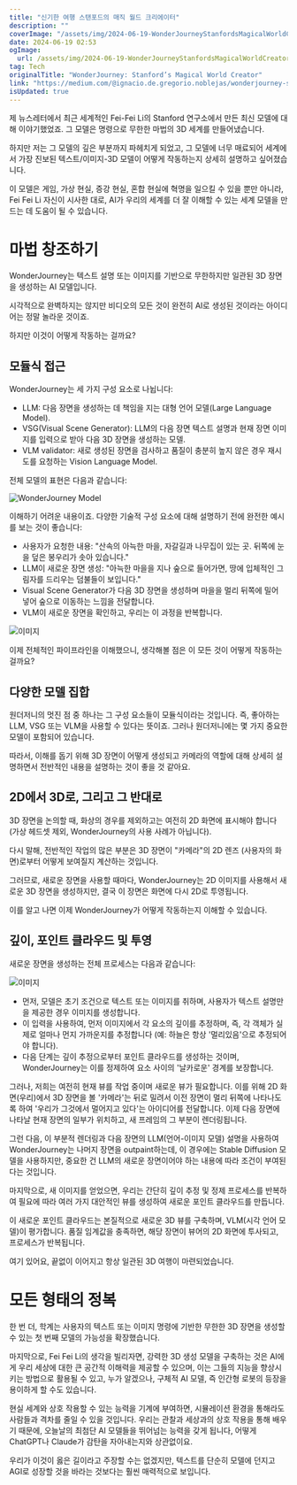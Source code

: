 ```yaml
---
title: "신기한 여행 스탠포드의 매직 월드 크리에이터"
description: ""
coverImage: "/assets/img/2024-06-19-WonderJourneyStanfordsMagicalWorldCreator_0.png"
date: 2024-06-19 02:53
ogImage:
  url: /assets/img/2024-06-19-WonderJourneyStanfordsMagicalWorldCreator_0.png
tag: Tech
originalTitle: "WonderJourney: Stanford’s Magical World Creator"
link: "https://medium.com/@ignacio.de.gregorio.noblejas/wonderjourney-stanfords-magical-world-creator-599b49e92add"
isUpdated: true
---
```


제 뉴스레터에서 최근 세계적인 Fei-Fei Li의 Stanford 연구소에서 만든 최신 모델에 대해 이야기했었죠. 그 모델은 명령으로 무한한 마법의 3D 세계를 만들어냈습니다.

하지만 저는 그 모델의 깊은 부분까지 파헤치게 되었고, 그 모델에 너무 매료되어 세계에서 가장 진보된 텍스트/이미지-3D 모델이 어떻게 작동하는지 상세히 설명하고 싶어졌습니다.

이 모델은 게임, 가상 현실, 증강 현실, 혼합 현실에 혁명을 일으킬 수 있을 뿐만 아니라, Fei Fei Li 자신이 시사한 대로, AI가 우리의 세계를 더 잘 이해할 수 있는 세계 모델을 만드는 데 도움이 될 수 있습니다.

# 마법 창조하기

<!-- cozy-coder - 수평 -->

<ins class="adsbygoogle"
     style="display:block"
     data-ad-client="ca-pub-4877378276818686"
     data-ad-slot="1107185301"
     data-ad-format="auto"
     data-full-width-responsive="true"></ins>

<script>
     (adsbygoogle = window.adsbygoogle || []).push({});
</script>

WonderJourney는 텍스트 설명 또는 이미지를 기반으로 무한하지만 일관된 3D 장면을 생성하는 AI 모델입니다.

시각적으로 완벽하지는 않지만 비디오의 모든 것이 완전히 AI로 생성된 것이라는 아이디어는 정말 놀라운 것이죠.

하지만 이것이 어떻게 작동하는 걸까요?

## 모듈식 접근

<!-- cozy-coder - 수평 -->

<ins class="adsbygoogle"
     style="display:block"
     data-ad-client="ca-pub-4877378276818686"
     data-ad-slot="1107185301"
     data-ad-format="auto"
     data-full-width-responsive="true"></ins>

<script>
     (adsbygoogle = window.adsbygoogle || []).push({});
</script>

WonderJourney는 세 가지 구성 요소로 나뉩니다:

- LLM: 다음 장면을 생성하는 데 책임을 지는 대형 언어 모델(Large Language Model).
- VSG(Visual Scene Generator): LLM의 다음 장면 텍스트 설명과 현재 장면 이미지를 입력으로 받아 다음 3D 장면을 생성하는 모델.
- VLM validator: 새로 생성된 장면을 검사하고 품질이 충분히 높지 않은 경우 재시도를 요청하는 Vision Language Model.

전체 모델의 표현은 다음과 같습니다:

![WonderJourney Model](/assets/img/2024-06-19-WonderJourneyStanfordsMagicalWorldCreator_0.png)

<!-- cozy-coder - 수평 -->

<ins class="adsbygoogle"
     style="display:block"
     data-ad-client="ca-pub-4877378276818686"
     data-ad-slot="1107185301"
     data-ad-format="auto"
     data-full-width-responsive="true"></ins>

<script>
     (adsbygoogle = window.adsbygoogle || []).push({});
</script>

이해하기 어려운 내용이죠. 다양한 기술적 구성 요소에 대해 설명하기 전에 완전한 예시를 보는 것이 좋습니다:

- 사용자가 요청한 내용: "산속의 아늑한 마을, 자갈길과 나무집이 있는 곳. 뒤쪽에 눈을 덮은 봉우리가 솟아 있습니다."
- LLM이 새로운 장면 생성: "아늑한 마을을 지나 숲으로 들어가면, 땅에 입체적인 그림자를 드리우는 덤불들이 보입니다."
- Visual Scene Generator가 다음 3D 장면을 생성하며 마을을 멀리 뒤쪽에 밀어 넣어 숲으로 이동하는 느낌을 전달합니다.
- VLM이 새로운 장면을 확인하고, 우리는 이 과정을 반복합니다.

![이미지](/assets/img/2024-06-19-WonderJourneyStanfordsMagicalWorldCreator_1.png)

이제 전체적인 파이프라인을 이해했으니, 생각해볼 점은 이 모든 것이 어떻게 작동하는 걸까요?

<!-- cozy-coder - 수평 -->

<ins class="adsbygoogle"
     style="display:block"
     data-ad-client="ca-pub-4877378276818686"
     data-ad-slot="1107185301"
     data-ad-format="auto"
     data-full-width-responsive="true"></ins>

<script>
     (adsbygoogle = window.adsbygoogle || []).push({});
</script>

## 다양한 모델 집합

원더저니의 멋진 점 중 하나는 그 구성 요소들이 모듈식이라는 것입니다. 즉, 좋아하는 LLM, VSG 또는 VLM을 사용할 수 있다는 뜻이죠. 그러나 원더저니에는 몇 가지 중요한 모델이 포함되어 있습니다.

따라서, 이해를 돕기 위해 3D 장면이 어떻게 생성되고 카메라의 역할에 대해 상세히 설명하면서 전반적인 내용을 설명하는 것이 좋을 것 같아요.

## 2D에서 3D로, 그리고 그 반대로

<!-- cozy-coder - 수평 -->

<ins class="adsbygoogle"
     style="display:block"
     data-ad-client="ca-pub-4877378276818686"
     data-ad-slot="1107185301"
     data-ad-format="auto"
     data-full-width-responsive="true"></ins>

<script>
     (adsbygoogle = window.adsbygoogle || []).push({});
</script>

3D 장면을 논의할 때, 화상의 경우를 제외하고는 여전히 2D 화면에 표시해야 합니다 (가상 헤드셋 제외, WonderJourney의 사용 사례가 아닙니다).

다시 말해, 전반적인 작업의 많은 부분은 3D 장면이 "카메라"의 2D 렌즈 (사용자의 화면)로부터 어떻게 보여질지 계산하는 것입니다.

그러므로, 새로운 장면을 사용할 때마다, WonderJourney는 2D 이미지를 사용해서 새로운 3D 장면을 생성하지만, 결국 이 장면은 화면에 다시 2D로 투영됩니다.

이를 알고 나면 이제 WonderJourney가 어떻게 작동하는지 이해할 수 있습니다.

<!-- cozy-coder - 수평 -->

<ins class="adsbygoogle"
     style="display:block"
     data-ad-client="ca-pub-4877378276818686"
     data-ad-slot="1107185301"
     data-ad-format="auto"
     data-full-width-responsive="true"></ins>

<script>
     (adsbygoogle = window.adsbygoogle || []).push({});
</script>

## 깊이, 포인트 클라우드 및 투영

새로운 장면을 생성하는 전체 프로세스는 다음과 같습니다:

![이미지](/assets/img/2024-06-19-WonderJourneyStanfordsMagicalWorldCreator_2.png)

- 먼저, 모델은 초기 조건으로 텍스트 또는 이미지를 취하며, 사용자가 텍스트 설명만을 제공한 경우 이미지를 생성합니다.
- 이 입력을 사용하여, 먼저 이미지에서 각 요소의 깊이를 추정하며, 즉, 각 객체가 실제로 얼마나 먼지 가까운지를 추정합니다 (예: 하늘은 항상 '멀리있음'으로 추정되어야 합니다).
- 다음 단계는 깊이 추정으로부터 포인트 클라우드를 생성하는 것이며, WonderJourney는 이를 정제하여 요소 사이의 '날카로운' 경계를 보장합니다.

<!-- cozy-coder - 수평 -->

<ins class="adsbygoogle"
     style="display:block"
     data-ad-client="ca-pub-4877378276818686"
     data-ad-slot="1107185301"
     data-ad-format="auto"
     data-full-width-responsive="true"></ins>

<script>
     (adsbygoogle = window.adsbygoogle || []).push({});
</script>

그러나, 저희는 여전히 현재 뷰를 작업 중이며 새로운 뷰가 필요합니다. 이를 위해 2D 화면(우리)에서 3D 장면을 볼 '카메라'는 뒤로 밀려서 이전 장면이 멀리 뒤쪽에 나타나도록 하여 '우리가 그것에서 멀어지고 있다'는 아이디어를 전달합니다. 이제 다음 장면에 나타날 현재 장면의 일부가 위치하고, 새 프레임의 그 부분이 렌더링됩니다.

그런 다음, 이 부분적 렌더링과 다음 장면의 LLM(언어-이미지 모델) 설명을 사용하여 WonderJourney는 나머지 장면을 outpaint하는데, 이 경우에는 Stable Diffusion 모델을 사용하지만, 중요한 건 LLM의 새로운 장면이어야 하는 내용에 따라 조건이 부여된다는 것입니다.

마지막으로, 새 이미지를 얻었으면, 우리는 간단히 깊이 추정 및 정제 프로세스를 반복하여 필요에 따라 여러 가지 대안적인 뷰를 생성하여 새로운 포인트 클라우드를 만듭니다.

이 새로운 포인트 클라우드는 본질적으로 새로운 3D 뷰를 구축하며, VLM(시각 언어 모델)이 평가합니다. 품질 임계값을 충족하면, 해당 장면이 뷰어의 2D 화면에 투사되고, 프로세스가 반복됩니다.

<!-- cozy-coder - 수평 -->

<ins class="adsbygoogle"
     style="display:block"
     data-ad-client="ca-pub-4877378276818686"
     data-ad-slot="1107185301"
     data-ad-format="auto"
     data-full-width-responsive="true"></ins>

<script>
     (adsbygoogle = window.adsbygoogle || []).push({});
</script>

여기 있어요, 끝없이 이어지고 항상 일관된 3D 여행이 마련되었습니다.

# 모든 형태의 정복

한 번 더, 학계는 사용자의 텍스트 또는 이미지 명령에 기반한 무한한 3D 장면을 생성할 수 있는 첫 번째 모델의 가능성을 확장했습니다.

마지막으로, Fei Fei Li의 생각을 빌리자면, 강력한 3D 생성 모델을 구축하는 것은 AI에게 우리 세상에 대한 큰 공간적 이해력을 제공할 수 있으며, 이는 그들의 지능을 향상시키는 방법으로 활용될 수 있고, 누가 알겠으나, 구체적 AI 모델, 즉 인간형 로봇의 등장을 용이하게 할 수도 있습니다.

<!-- cozy-coder - 수평 -->

<ins class="adsbygoogle"
     style="display:block"
     data-ad-client="ca-pub-4877378276818686"
     data-ad-slot="1107185301"
     data-ad-format="auto"
     data-full-width-responsive="true"></ins>

<script>
     (adsbygoogle = window.adsbygoogle || []).push({});
</script>

현실 세계와 상호 작용할 수 있는 능력을 기계에 부여하면, 시뮬레이션 환경을 통해라도 사람들과 격차를 줄일 수 있을 것입니다. 우리는 관찰과 세상과의 상호 작용을 통해 배우기 때문에, 오늘날의 최첨단 AI 모델들을 뛰어넘는 능력을 갖게 됩니다, 어떻게 ChatGPT나 Claude가 감탄을 자아내는지와 상관없이요.

우리가 이것이 옳은 길이라고 주장할 수는 없겠지만, 텍스트를 단순히 모델에 던지고 AGI로 성장할 것을 바라는 것보다는 훨씬 매력적으로 보입니다.
